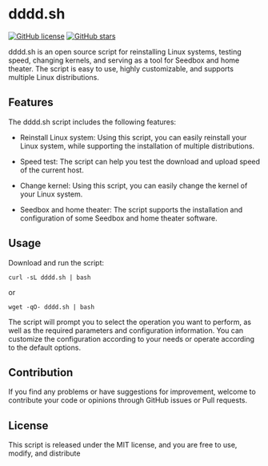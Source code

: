 # dddd.sh

[![GitHub license](https://img.shields.io/badge/license-MIT-blue.svg)](https://github.com/QuintinShaw/dddd.sh/blob/master/LICENSE)
[![GitHub stars](https://img.shields.io/github/stars/your/ddd.sh.svg)](https://github.com/QuintinShaw/dddd.sh/stargazers)

dddd.sh is an open source script for reinstalling Linux systems, testing speed, changing kernels, and serving as a tool for Seedbox and home theater. The script is easy to use, highly customizable, and supports multiple Linux distributions.

## Features

The dddd.sh script includes the following features:

- Reinstall Linux system: Using this script, you can easily reinstall your Linux system, while supporting the installation of multiple distributions.

- Speed test: The script can help you test the download and upload speed of the current host.

- Change kernel: Using this script, you can easily change the kernel of your Linux system.

- Seedbox and home theater: The script supports the installation and configuration of some Seedbox and home theater software.

## Usage

Download and run the script:

```
curl -sL dddd.sh | bash
```

or

```
wget -qO- dddd.sh | bash
```


The script will prompt you to select the operation you want to perform, as well as the required parameters and configuration information. You can customize the configuration according to your needs or operate according to the default options.

## Contribution

If you find any problems or have suggestions for improvement, welcome to contribute your code or opinions through GitHub issues or Pull requests.

## License

This script is released under the MIT license, and you are free to use, modify, and distribute
